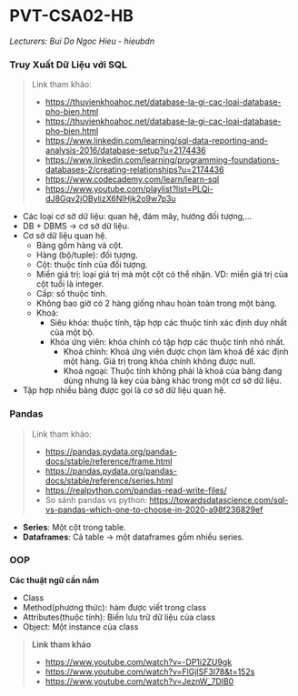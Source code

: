 ﻿# PVT-CSA02-HB
 *Lecturers: Bui Do Ngoc Hieu - hieubdn*
### Truy Xuất Dữ Liệu với SQL
> Link tham khảo:
>- https://thuvienkhoahoc.net/database-la-gi-cac-loai-database-pho-bien.html
>- https://thuvienkhoahoc.net/database-la-gi-cac-loai-database-pho-bien.html
>- https://www.linkedin.com/learning/sql-data-reporting-and-analysis-2016/database-setup?u=2174436
>- https://www.linkedin.com/learning/programming-foundations-databases-2/creating-relationships?u=2174436
>- https://www.codecademy.com/learn/learn-sql
>- https://www.youtube.com/playlist?list=PLQi-dJ8Gqv2jOBylizX6NlHjk2o9w7p3u

- Các loại cơ sở dữ liệu: quan hệ, đám mây, hướng đối tượng,...
- DB + DBMS -> cơ sở dữ liệu.
- Cơ sở dữ liệu quan hệ.
  + Bảng gồm hàng và cột.
  + Hàng (bộ/tuple): đối tượng.
  + Cột: thuộc tính của đối tượng.
  + Miền giá trị: loại giá trị mà một cột có thể nhận. VD: miền giá trị của cột tuổi là integer.
  + Cấp: số thuộc tính.
  + Không bao giờ có 2 hàng giống nhau hoàn toàn trong một bảng.
  + Khoá:
    * Siêu khóa: thuộc tính, tập hợp các thuộc tính xác định duy nhất của một bộ.
    * Khóa ứng viên: khóa chính có tập hợp các thuộc tính nhỏ nhất.
      * Khoá chính: Khoá ứng viên được chọn làm khoá để xác định một hàng. Giá trị trong khóa chính không được null.
      * Khoá ngoại: Thuộc tính không phải là khoá của bảng đang dùng nhưng là key của bảng khác trong một cơ sở dữ liệu.
- Tập hợp nhiều bảng được gọi là cơ sở dữ liệu quan hệ.

  
### Pandas
> Link tham khảo:
> - https://pandas.pydata.org/pandas-docs/stable/reference/frame.html
> - https://pandas.pydata.org/pandas-docs/stable/reference/series.html
> - https://realpython.com/pandas-read-write-files/
> - So sánh pandas vs python:
> https://towardsdatascience.com/sql-vs-pandas-which-one-to-choose-in-2020-a98f236829ef

- **Series**: Một cột trong table.
- **Dataframes**: Cả table -> một dataframes gồm nhiều series.


### OOP
**Các thuật ngữ cần nắm**
- Class
- Method(phương thức): hàm được viết trong class
- Attributes(thuộc tính): Biến lưu trữ dữ liệu của class
- Object: Một instance của class
  
>**Link tham khảo**
>- https://www.youtube.com/watch?v=-DP1i2ZU9gk
>- https://www.youtube.com/watch?v=FlGjISF3l78&t=152s
>- https://www.youtube.com/watch?v=JeznW_7DlB0
